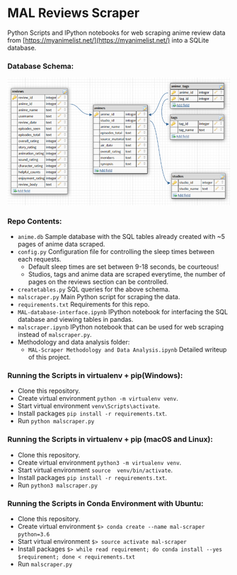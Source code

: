 # MAL Reviews Scraper

Python Scripts and IPython notebooks for web scraping anime review data from [https://myanimelist.net/](https://myanimelist.net/) into a SQLite database.


### Database Schema:
![database_schema](databaseschema.PNG)


### Repo Contents:

+ `anime.db` Sample database with the SQL tables already created with ~5 pages of anime data scraped.
+ `config.py` Configuration file for controlling the sleep times between each requests.
	+ Default sleep times are set between 9-18 seconds, be courteous!
	+ Studios, tags and anime data are scraped everytime, the number of pages on the reviews section can be controlled.
+ `createtables.py` SQL queries for the above schema.
+ `malscraper.py` Main Python script for scraping the data.
+ `requirements.txt`  Requirements for this repo.
+ `MAL-database-interface.ipynb` IPython notebook for interfacing the SQL database and viewing tables in pandas.
+ `malscraper.ipynb` IPython notebook that can be used for web scraping instead of `malscraper.py`.
+ Methodology and data analysis folder:
	+ `MAL-Scraper Methodology and Data Analysis.ipynb` Detailed writeup of this project.
	
### Running the Scripts in virtualenv + pip(Windows):

+ Clone this repository.
+ Create virtual environment `python -m virtualenv venv`.
+ Start virtual environment `venv\Scripts\activate`. 
+ Install packages `pip install -r requirements.txt`.
+ Run `python malscraper.py`

### Running the Scripts in virtualenv + pip (macOS and Linux):

+ Clone this repository.
+ Create virtual environment `python3 -m virtualenv venv`.
+ Start virtual environment `source  venv/bin/activate`. 
+ Install packages `pip install -r requirements.txt`.
+ Run `python3 malscraper.py`

### Running the Scripts in Conda Environment with Ubuntu:
+ Clone this repository.
+ Create virtual environment `$> conda create --name mal-scraper python=3.6`
+ Start virtual environment `$> source activate mal-scraper`
+ Install packages `$> while read requirement; do conda install --yes $requirement; done < requirements.txt`
+ Run `malscraper.py`